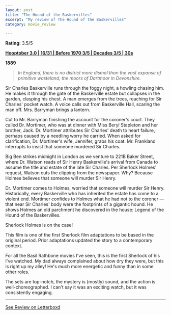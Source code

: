 ```yaml
---
layout: post
title: "The Hound of the Baskervilles"
excerpt: "My review of The Hound of the Baskervilles"
category: movie_review

---
```


**Rating:** 3.5/5

<b><a href="https://boxd.it/pRNoI/detail" rel="nofollow">Hooptober 3.0  | 16/31 | Before 1970 3/5 | Decades 3/5 | 30s</a></b>

<b>1889</b>

<blockquote><i>In England, there is no district more dismal than the vast expanse of primitive wasteland, the moors of Dartmoor in Devonshire.</i></blockquote>Sir Charles Baskerville runs through the foggy night, a howling chasing him. He makes it through the gate of the Baskerville estate but collapses in the garden, clasping his chest. A man emerges from the trees, reaching for Sir Charles' pocket watch. A voice calls out from Baskerville Hall, scaring the man off. Mrs. Barryman brings a lantern.

Cut to Mr. Barryman finishing the account for the coroner's court. They called Dr. Mortimer, who was at dinner with Miss Beryl Stapleton and her brother, Jack. Dr. Mortimer attributes Sir Charles' death to heart failure, perhaps caused by a needling worry he carried. When asked for clarification, Dr. Mortimer's wife, Jennifer, grabs his coat. Mr. Frankland interrupts to insist that someone murdered Sir Charles.

Big Ben strikes midnight in London as we venture to 221B Baker Street, where Dr. Watson reads of Sir Henry Baskerville's arrival from Canada to assume the title and estate of the late Sir Charles. Per Sherlock Holmes' request, Watson cuts the clipping from the newspaper. Why? Because Holmes believes that someone will murder Sir Henry.

Dr. Mortimer comes to Holmes, worried that someone will murder Sir Henry. Historically, every Baskerville who has inherited the estate has come to a violent end. Mortimer confides to Holmes what he had not to the coroner — that near Sir Charles' body were the footprints of a gigantic hound. He shows Holmes an old parchment he discovered in the house: Legend of the Hound of the Baskervilles.

Sherlock Holmes is on the case!

This film is one of the first Sherlock film adaptations to be based in the original period. Prior adaptations updated the story to a contemporary context.

For all the Basil Rathbone movies I've seen, this is the first Sherlock of his I've watched. My dad always complained about how dry they were, but this is right up my alley! He's much more energetic and funny than in some other roles.

The sets are top-notch, the mystery is (mostly) sound, and the action is well-choreographed. I can't say it was an exciting watch, but it was consistently engaging.

<hr>

[See Review on Letterboxd](https://boxd.it/6GUbRX)
